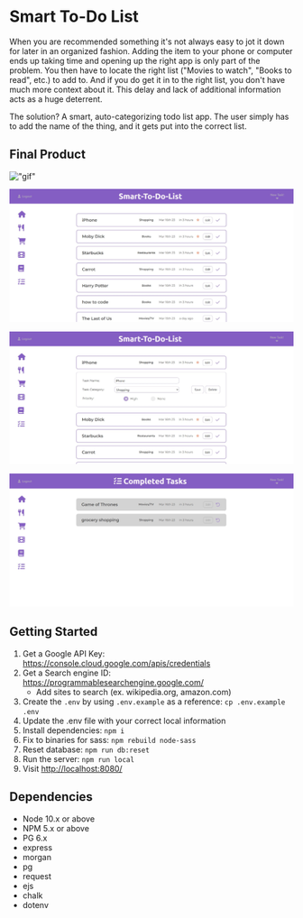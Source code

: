 # Smart To-Do List

When you are recommended something it's not always easy to jot it down for later in an organized fashion. Adding the item to your phone or computer ends up taking time and opening up the right app is only part of the problem. You then have to locate the right list ("Movies to watch", "Books to read", etc.) to add to. And if you do get it in to the right list, you don't have much more context about it. This delay and lack of additional information acts as a huge deterrent.

The solution? A smart, auto-categorizing todo list app. The user simply has to add the name of the thing, and it gets put into the correct list.


## Final Product

!["gif"](https://github.com/edonnellan/Smart-To-Do-List/blob/0823fd5bd5fc586a78fabfbb88ca15267dfd1a2d/docs/todolist.gif)

!["home"](https://github.com/edonnellan/Smart-To-Do-List/blob/0823fd5bd5fc586a78fabfbb88ca15267dfd1a2d/docs/01-home.jpg)

!["edit"](https://github.com/edonnellan/Smart-To-Do-List/blob/0823fd5bd5fc586a78fabfbb88ca15267dfd1a2d/docs/02-edit.jpg)

!["completed"](https://github.com/edonnellan/Smart-To-Do-List/blob/0823fd5bd5fc586a78fabfbb88ca15267dfd1a2d/docs/03-completed.jpg)


## Getting Started

1. Get a Google API Key: <https://console.cloud.google.com/apis/credentials>
2. Get a Search engine ID: <https://programmablesearchengine.google.com/>
   - Add sites to search (ex. wikipedia.org, amazon.com)
3. Create the `.env` by using `.env.example` as a reference: `cp .env.example .env`
4. Update the .env file with your correct local information 
5. Install dependencies: `npm i`
6. Fix to binaries for sass: `npm rebuild node-sass`
7. Reset database: `npm run db:reset`
8. Run the server: `npm run local`
9. Visit <http://localhost:8080/>


## Dependencies

- Node 10.x or above
- NPM 5.x or above
- PG 6.x
- express
- morgan
- pg
- request
- ejs
- chalk
- dotenv

   
